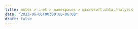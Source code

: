 ```yaml
---
title: notes > .net > namespaces > microsoft.data.analysis
date: "2023-06-06T00:00:00-06:00"
draft: false
---
```


